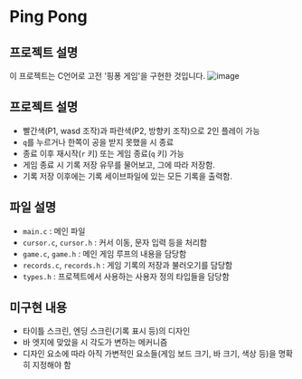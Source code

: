 # Ping Pong
## 프로젝트 설명
이 프로젝트는 C언어로 고전 '핑퐁 게임'을 구현한 것입니다.
![image](https://github.com/0rhyrhy0/pingpong/assets/66151193/16a62135-ed64-485f-8e02-b2313d1bf10e)
## 프로젝트 설명
- 빨간색(P1, wasd 조작)과 파란색(P2, 방향키 조작)으로 2인 플레이 가능
- `q`를 누르거나 한쪽이 공을 받지 못했을 시 종료
- 종료 이후 재시작(`r` 키) 또는 게임 종료(`q` 키) 가능
- 게임 종료 시 기록 저장 유무를 물어보고, 그에 따라 저장함.
- 기록 저장 이후에는 기록 세이브파일에 있는 모든 기록을 출력함.
## 파일 설명
- `main.c` : 메인 파일
- `cursor.c`, `cursor.h` : 커서 이동, 문자 입력 등을 처리함
- `game.c`, `game.h` : 메인 게임 루프의 내용을 담당함
- `records.c`, `records.h` : 게임 기록의 저장과 불러오기를 담당함
- `types.h` : 프로젝트에서 사용하는 사용자 정의 타입들을 담당함

## 미구현 내용
- 타이틀 스크린, 엔딩 스크린(기록 표시 등)의 디자인
- 바 엣지에 맞았을 시 각도가 변하는 메커니즘
- 디자인 요소에 따라 아직 가변적인 요소들(게임 보드 크기, 바 크기, 색상 등)을 명확히 지정해야 함